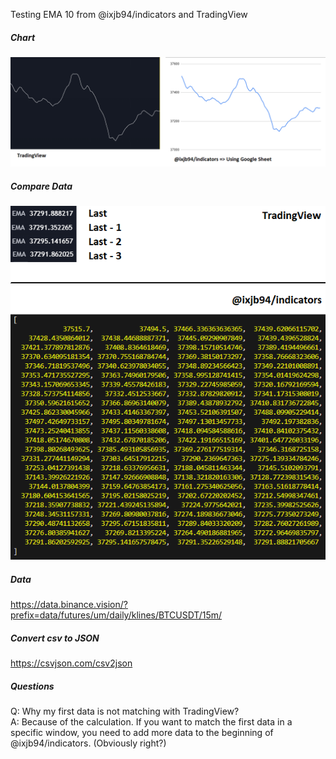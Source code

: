 Testing EMA 10 from @ixjb94/indicators and TradingView

##### Chart
![Chart](https://raw.githubusercontent.com/ixjb94/indicators-data-test/master/images/Chart.png "Chart")

##### Compare Data
![Compare](https://raw.githubusercontent.com/ixjb94/indicators-data-test/master/images/Compare.png "Compare")

##### Data
https://data.binance.vision/?prefix=data/futures/um/daily/klines/BTCUSDT/15m/

##### Convert csv to JSON
https://csvjson.com/csv2json

##### Questions
Q: Why my first data is not matching with TradingView?    
A: Because of the calculation. If you want to match the first data in a specific window, you need to add more data to the beginning of @ixjb94/indicators. (Obviously right?)